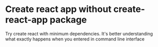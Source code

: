 Create react app without create-react-app package
====================
Try create react with minimum dependencies.
It's better understanding what exactly happens when you entered <create-react-app appname> in command line interface
